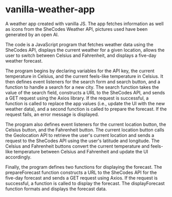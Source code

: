 # vanilla-weather-app
A weather app created with vanilla JS. The app fetches information as well as icons from the SheCodes Weather API, pictures used have been generated by an open AI.

The code is a JavaScript program that fetches weather data using the SheCodes API, displays the current weather for a given location, allows the user to switch between Celsius and Fahrenheit, and displays a five-day weather forecast.

The program begins by declaring variables for the API key, the current temperature in Celsius, and the current feels-like temperature in Celsius. It then defines event listeners for the search form and search button, and a function to handle a search for a new city. The search function takes the value of the search field, constructs a URL to the SheCodes API, and sends a GET request using the Axios library. If the request is successful, a function is called to replace the app values (i.e., update the UI with the new weather data), and a second function is called to prepare the forecast. If the request fails, an error message is displayed.

The program also defines event listeners for the current location button, the Celsius button, and the Fahrenheit button. The current location button calls the Geolocation API to retrieve the user's current location and sends a request to the SheCodes API using the user's latitude and longitude. The Celsius and Fahrenheit buttons convert the current temperature and feels-like temperature between Celsius and Fahrenheit and update the UI accordingly.

Finally, the program defines two functions for displaying the forecast. The prepareForecast function constructs a URL to the SheCodes API for the five-day forecast and sends a GET request using Axios. If the request is successful, a function is called to display the forecast. The displayForecast function formats and displays the forecast data.
